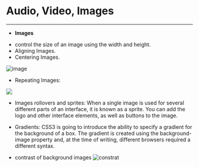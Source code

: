 # Audio, Video, Images
____________________

* **Images**
- control the size of an image using the width and height.
- Aligning Images.
- Centering Images.

![image](https://pbs.twimg.com/media/EewJVcHWsAAFfkC.jpg)

- Repeating Images:

![](https://i0.wp.com/bdmpublications.com/wp-content/uploads/2020/12/css-colours-backgrounds6.jpg?resize=708%2C359&ssl=1)

- Images rollovers and sprites:
When a single image is used for several different parts of an interface, it is known as a sprite. You can add the logo and other interface elements, as well as buttons to the image.

- Gradients:
CSS3 is going to introduce the ability to specify a gradient for the background of a box. The gradient is created using the background-image property and, at the time of writing, different browsers required a different syntax.

- contrast of background images
![constrat](https://www.codegrepper.com/codeimages/how-to-darken-background-image-with-css.png)

